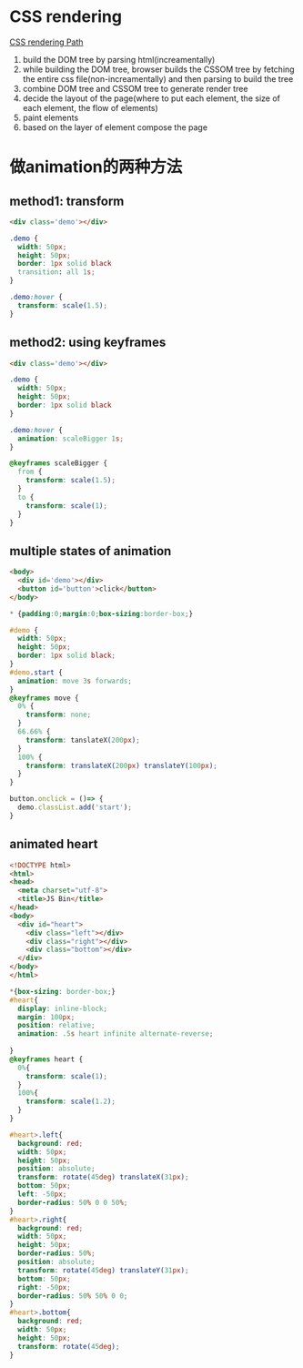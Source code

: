 # CSS rendering
[CSS rendering Path](https://developers.google.com/web/fundamentals/performance/critical-rendering-path)
1. build the DOM tree by parsing html(increamentally)
2. while building the DOM tree, browser builds the CSSOM tree by fetching the entire css file(non-increamentally) and then parsing to build the tree
3. combine DOM tree and CSSOM tree to generate render tree
4. decide the layout of the page(where to put each element, the size of each element, the flow of elements)
5. paint elements
6. based on the layer of element compose the page

# 做animation的两种方法
## method1: transform
```html
<div class='demo'></div>
```
```css
.demo {
  width: 50px;
  height: 50px;
  border: 1px solid black
  transition: all 1s;
}

.demo:hover {
  transform: scale(1.5);
}
```
## method2: using keyframes
```html
<div class='demo'></div>
```
```css
.demo {
  width: 50px;
  height: 50px;
  border: 1px solid black
}

.demo:hover {
  animation: scaleBigger 1s;
}

@keyframes scaleBigger {
  from {
    transform: scale(1.5);
  }
  to {
    transform: scale(1);
  }
}
```
## multiple states of animation
```html
<body>
  <div id='demo'></div>
  <button id='button'>click</button>
</body>
```
```css
* {padding:0;margin:0;box-sizing:border-box;}

#demo {
  width: 50px;
  height: 50px;
  border: 1px solid black;
}
#demo.start {
  animation: move 3s forwards;
}
@keyframes move {
  0% {
    transform: none;
  }
  66.66% {
    transform: tanslateX(200px);
  }
  100% {
    transform: translateX(200px) translateY(100px);
  }
}
```
```javascript
button.onclick = ()=> {
  demo.classList.add('start');
}
```
## animated heart
```html
<!DOCTYPE html>
<html>
<head>
  <meta charset="utf-8">
  <title>JS Bin</title>
</head>
<body>
  <div id="heart">
    <div class="left"></div>
    <div class="right"></div>
    <div class="bottom"></div>
  </div>
</body>
</html>
```
```css
*{box-sizing: border-box;}
#heart{
  display: inline-block;
  margin: 100px;
  position: relative;
  animation: .5s heart infinite alternate-reverse;
  
}
@keyframes heart {
  0%{
    transform: scale(1);
  }
  100%{
    transform: scale(1.2);
  }
}

#heart>.left{
  background: red;
  width: 50px;
  height: 50px;
  position: absolute;
  transform: rotate(45deg) translateX(31px);
  bottom: 50px;
  left: -50px;
  border-radius: 50% 0 0 50%;
}
#heart>.right{
  background: red;
  width: 50px;
  height: 50px;
  border-radius: 50%;
  position: absolute;
  transform: rotate(45deg) translateY(31px);
  bottom: 50px;
  right: -50px;
  border-radius: 50% 50% 0 0;
}
#heart>.bottom{
  background: red;
  width: 50px;
  height: 50px;
  transform: rotate(45deg);
}
```
